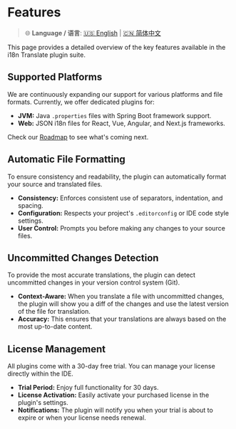 # Features

> 🌐 **Language / 语言**: [🇺🇸 English](Features.md) | [🇨🇳 简体中文](Features.zh.md)

This page provides a detailed overview of the key features available in the i18n Translate plugin suite.

## Supported Platforms

We are continuously expanding our support for various platforms and file formats. Currently, we offer dedicated plugins for:

*   **JVM:** Java `.properties` files with Spring Boot framework support.
*   **Web:** JSON i18n files for React, Vue, Angular, and Next.js frameworks.

Check our [Roadmap](https://github.com/eastgatedev/i18n-translate-community/blob/main/ROADMAP.md) to see what's coming next.

## Automatic File Formatting

To ensure consistency and readability, the plugin can automatically format your source and translated files.

*   **Consistency:** Enforces consistent use of separators, indentation, and spacing.
*   **Configuration:** Respects your project's `.editorconfig` or IDE code style settings.
*   **User Control:** Prompts you before making any changes to your source files.

## Uncommitted Changes Detection

To provide the most accurate translations, the plugin can detect uncommitted changes in your version control system (Git).

*   **Context-Aware:** When you translate a file with uncommitted changes, the plugin will show you a diff of the changes and use the latest version of the file for translation.
*   **Accuracy:** This ensures that your translations are always based on the most up-to-date content.

## License Management

All plugins come with a 30-day free trial. You can manage your license directly within the IDE.

*   **Trial Period:** Enjoy full functionality for 30 days.
*   **License Activation:** Easily activate your purchased license in the plugin's settings.
*   **Notifications:** The plugin will notify you when your trial is about to expire or when your license needs renewal.
